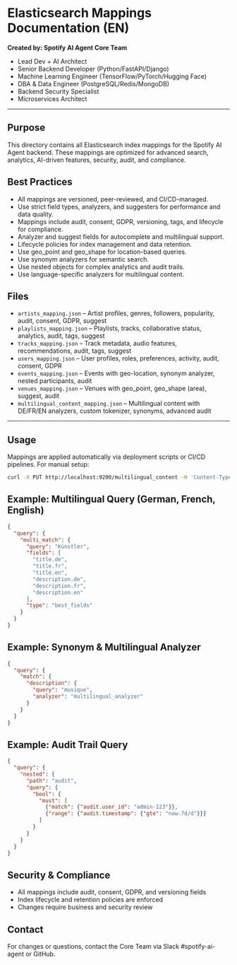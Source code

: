 # Elasticsearch Mappings Documentation (EN)

**Created by: Spotify AI Agent Core Team**
- Lead Dev + AI Architect
- Senior Backend Developer (Python/FastAPI/Django)
- Machine Learning Engineer (TensorFlow/PyTorch/Hugging Face)
- DBA & Data Engineer (PostgreSQL/Redis/MongoDB)
- Backend Security Specialist
- Microservices Architect

---

## Purpose
This directory contains all Elasticsearch index mappings for the Spotify AI Agent backend. These mappings are optimized for advanced search, analytics, AI-driven features, security, audit, and compliance.

## Best Practices
- All mappings are versioned, peer-reviewed, and CI/CD-managed.
- Use strict field types, analyzers, and suggesters for performance and data quality.
- Mappings include audit, consent, GDPR, versioning, tags, and lifecycle for compliance.
- Analyzer and suggest fields for autocomplete and multilingual support.
- Lifecycle policies for index management and data retention.
- Use geo_point and geo_shape for location-based queries.
- Use synonym analyzers for semantic search.
- Use nested objects for complex analytics and audit trails.
- Use language-specific analyzers for multilingual content.

## Files
- `artists_mapping.json` – Artist profiles, genres, followers, popularity, audit, consent, GDPR, suggest
- `playlists_mapping.json` – Playlists, tracks, collaborative status, analytics, audit, tags, suggest
- `tracks_mapping.json` – Track metadata, audio features, recommendations, audit, tags, suggest
- `users_mapping.json` – User profiles, roles, preferences, activity, audit, consent, GDPR
- `events_mapping.json` – Events with geo-location, synonym analyzer, nested participants, audit
- `venues_mapping.json` – Venues with geo_point, geo_shape (area), suggest, audit
- `multilingual_content_mapping.json` – Multilingual content with DE/FR/EN analyzers, custom tokenizer, synonyms, advanced audit

---

## Usage
Mappings are applied automatically via deployment scripts or CI/CD pipelines. For manual setup:
```bash
curl -X PUT http://localhost:9200/multilingual_content -H 'Content-Type: application/json' -d @multilingual_content_mapping.json
```

## Example: Multilingual Query (German, French, English)
```json
{
  "query": {
    "multi_match": {
      "query": "Künstler",
      "fields": [
        "title.de",
        "title.fr",
        "title.en",
        "description.de",
        "description.fr",
        "description.en"
      ],
      "type": "best_fields"
    }
  }
}
```

## Example: Synonym & Multilingual Analyzer
```json
{
  "query": {
    "match": {
      "description": {
        "query": "musique",
        "analyzer": "multilingual_analyzer"
      }
    }
  }
}
```

## Example: Audit Trail Query
```json
{
  "query": {
    "nested": {
      "path": "audit",
      "query": {
        "bool": {
          "must": [
            {"match": {"audit.user_id": "admin-123"}},
            {"range": {"audit.timestamp": {"gte": "now-7d/d"}}}
          ]
        }
      }
    }
  }
}
```

## Security & Compliance
- All mappings include audit, consent, GDPR, and versioning fields
- Index lifecycle and retention policies are enforced
- Changes require business and security review

## Contact
For changes or questions, contact the Core Team via Slack #spotify-ai-agent or GitHub.

